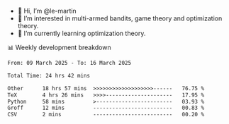 - 👋 Hi, I’m @le-martin
- 👀 I’m interested in multi-armed bandits, game theory and optimization theory.
- 🌱 I’m currently learning optimization theory.
<!---- 💞️ I’m looking to collaborate on ...
- 📫 How to reach me ...-->

<!---
Tutorial for using WakaTime stats in GitHub profile: https://github.com/athul/waka-readme
-->

📊 Weekly development breakdown
<!--START_SECTION:waka-->

```txt
From: 09 March 2025 - To: 16 March 2025

Total Time: 24 hrs 42 mins

Other      18 hrs 57 mins  >>>>>>>>>>>>>>>>>>>------   76.75 %
TeX        4 hrs 26 mins   >>>>---------------------   17.95 %
Python     58 mins         >------------------------   03.93 %
Groff      12 mins         -------------------------   00.83 %
CSV        2 mins          -------------------------   00.20 %
```

<!--END_SECTION:waka-->

<!---
le-martin/le-martin is a ✨ special ✨ repository because its `README.md` (this file) appears on your GitHub profile.
You can click the Preview link to take a look at your changes.
--->
